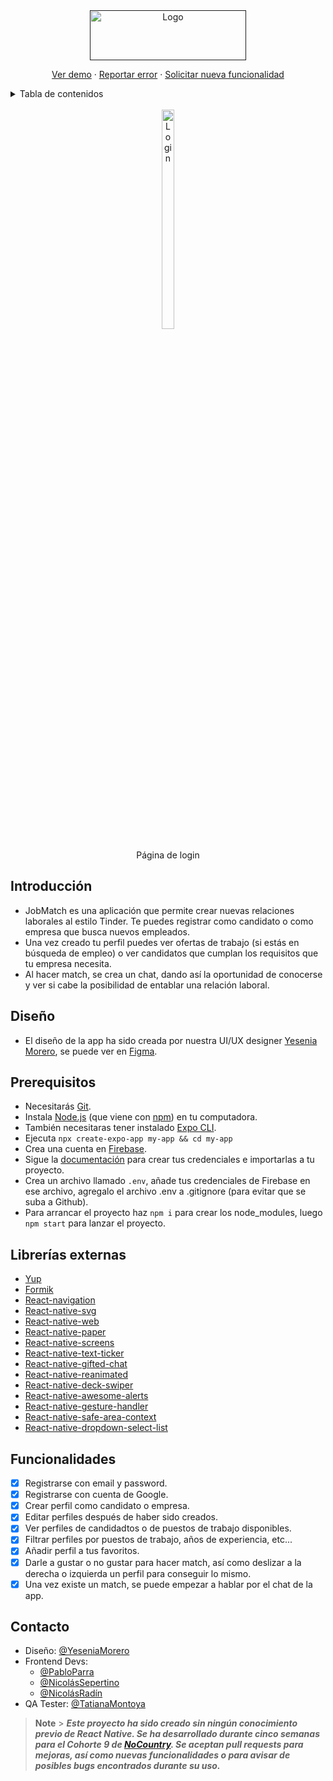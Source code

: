 <div align="center">
  <a href="" target="_blank">
    <img src="https://res.cloudinary.com/dcwx2biey/image/upload/v1677685463/logoJobMatch_jrqgd2.jpg" alt="Logo" width="250" height="80">
  </a>


  <p align="center">
    <a href="">Ver demo</a>
    ·
    <a href="https://github.com/No-Country/C9-47-ft-ReactNative/issues">Reportar error</a>
    ·
    <a href="https://github.com/No-Country/C9-47-ft-ReactNative/issues">Solicitar nueva funcionalidad</a>
  </p>
</div>

<details>
  <summary>Tabla de contenidos</summary>
  <ol>
    <li>
      <a href="#introducción">Introducción</a>
    </li>       
    <li>
      <a href="#diseño">Diseño</a>
    </li>   
    <li>
      <a href="#prerequisitos">Prerequisitos</a>
    </li>    
    <li><a href="#librerías-externas">Librerias externas</a></li>
    <li><a href="#funcionalidades">Funcionalidades</a></li>
    <li>
      <a href="#contacto">Contacto</a>
    </li>
  </ol>
</details>

<br />

<div align="center">
  <img src="https://res.cloudinary.com/dcwx2biey/image/upload/v1677687347/login_ccir9u.jpg" alt="Login" width="20%" height="30%">
  <p align="center">Página de login</p>  
</div>

## Introducción

- JobMatch es una aplicación que permite crear nuevas relaciones laborales al estilo Tinder. Te puedes registrar como candidato o como empresa que busca nuevos empleados.
- Una vez creado tu perfil puedes ver ofertas de trabajo (si estás en búsqueda de empleo) o ver candidatos que cumplan los requisitos que tu empresa necesita.
- Al hacer match, se crea un chat, dando así la oportunidad de conocerse y ver si cabe la posibilidad de entablar una relación laboral.

## Diseño

- El diseño de la app ha sido creada por nuestra UI/UX designer [Yesenia Morero](https://www.linkedin.com/in/yesenia-moreno-bernal/), se puede ver en [Figma](https://www.figma.com/file/7LXyAnXTSPlwpIZfNyhl9T/JobMatch*?node-id=3%3A271&t=LuAB7656ZLoEoyh2-0).

## Prerequisitos

- Necesitarás [Git](https://git-scm.com).
- Instala [Node.js](https://nodejs.org/en/download/) (que viene con [npm](http://npmjs.com)) en tu computadora.
- También necesitaras tener instalado [Expo CLI](https://docs.expo.dev/workflow/expo-cli/).
- Ejecuta `npx create-expo-app my-app && cd my-app`
- Crea una cuenta en [Firebase](https://firebase.google.com/).
- Sigue la [documentación](https://firebase.google.com/docs/web/setup?hl=es-419) para crear tus credenciales e importarlas a tu proyecto.
- Crea un archivo llamado `.env`, añade tus credenciales de Firebase en ese archivo, agregalo el archivo .env a .gitignore (para evitar que se suba a Github).
- Para arrancar el proyecto haz `npm i` para crear los node_modules, luego `npm start` para lanzar el proyecto.

## Librerías externas

- [Yup](https://github.com/jquense/yup)
- [Formik](https://formik.org/)
- [React-navigation](https://reactnavigation.org/)
- [React-native-svg](https://github.com/software-mansion/react-native-svg)
- [React-native-web](https://necolas.github.io/react-native-web/)
- [React-native-paper](https://reactnativepaper.com/)
- [React-native-screens](https://github.com/software-mansion/react-native-screens)
- [React-native-text-ticker](https://www.npmjs.com/package/react-native-text-ticker)
- [React-native-gifted-chat](https://github.com/FaridSafi/react-native-gifted-chat)
- [React-native-reanimated](https://docs.swmansion.com/react-native-reanimated/)
- [React-native-deck-swiper](https://www.npmjs.com/package/react-native-deck-swiper)
- [React-native-awesome-alerts](https://www.npmjs.com/package/react-native-awesome-alerts)
- [React-native-gesture-handler](https://docs.swmansion.com/react-native-gesture-handler/)
- [React-native-safe-area-context](https://github.com/th3rdwave/react-native-safe-area-context)
- [React-native-dropdown-select-list](https://www.npmjs.com/package/react-native-dropdown-select-list)

## Funcionalidades

- [x] Registrarse con email y password.
- [x] Registrarse con cuenta de Google.
- [x] Crear perfil como candidato o empresa.
- [x] Editar perfiles después de haber sido creados.
- [x] Ver perfiles de candidadtos o de puestos de trabajo disponibles.
- [x] Filtrar perfiles por puestos de trabajo, años de experiencia, etc...
- [x] Añadir perfil a tus favoritos.
- [x] Darle a gustar o no gustar para hacer match, así como deslizar a la derecha o izquierda un perfil para conseguir lo mismo.
- [x] Una vez existe un match, se puede empezar a hablar por el chat de la app.

## Contacto

- Diseño: [@YeseniaMorero](https://www.linkedin.com/in/yesenia-moreno-bernal/)
- Frontend Devs:
  - [@PabloParra](https://linkedin.com/in/pablo-parra-bcn)
  - [@NicolásSepertino](https://www.linkedin.com/in/nicolassepertino/)
  - [@NicolásRadín](https://www.linkedin.com/in/nico-radin/)
- QA Tester: [@TatianaMontoya](https://www.linkedin.com/in/tatiana-montoya-73593654/)

> **Note** > **_Este proyecto ha sido creado sin ningún conocimiento previo de React Native.
> Se ha desarrollado durante cinco semanas para el Cohorte 9 de [NoCountry](https://www.nocountry.tech/perfilesit).
> Se aceptan pull requests para mejoras, así como nuevas funcionalidades o para avisar de posibles bugs encontrados durante su uso._**
